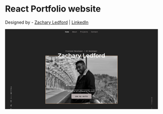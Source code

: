 # React Portfolio website

Designed by - [Zachary Ledford](http://github.com/thePROZACH25) | [LinkedIn](http://linkedin.com/in/zacharyledford)

![](./ReadMeImages/WebPortfolioMKD.png)
